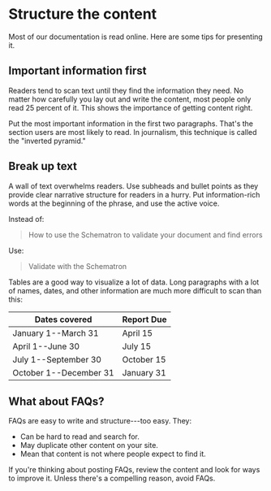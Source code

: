 Structure the content
=====================

Most of our documentation is read online. Here are some tips for
presenting it.

Important information first
---------------------------

Readers tend to scan text until they find the information they need. No
matter how carefully you lay out and write the content, most people only
read 25 percent of it. This shows the importance of getting content
right.

Put the most important information in the first two paragraphs. That's
the section users are most likely to read. In journalism, this technique
is called the "inverted pyramid."

Break up text
-------------

A wall of text overwhelms readers. Use subheads and bullet points as
they provide clear narrative structure for readers in a hurry. Put
information-rich words at the beginning of the phrase, and use the
active voice.

Instead of:

> How to use the Schematron to validate your document and find errors

Use:

> Validate with the Schematron

Tables are a good way to visualize a lot of data. Long paragraphs with a
lot of names, dates, and other information are much more difficult to
scan than this:

| Dates covered|Report Due|
|---|---|
|January 1--March 31|April  15|
|April 1--June 30|July 15|
|July 1--September 30|October 15|
|October 1--December 31 |January 31|


What about FAQs?
----------------

FAQs are easy to write and structure---too easy. They:

* Can be hard to read and search for.
* May duplicate other content on your site.
* Mean that content is not where people expect to find it.

If you're thinking about posting FAQs, review the content and look for
ways to improve it. Unless there's a compelling reason, avoid FAQs.
